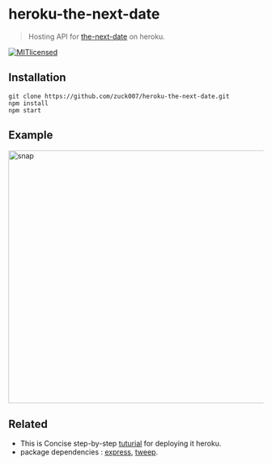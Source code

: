 # heroku-the-next-date
> Hosting API for [the-next-date](https://github.com/zuck007/the-next-date/) on heroku.

[![MITlicensed](https://img.shields.io/badge/license-MIT-blue.svg)](https://raw.githubusercontent.com/zuck007/heroku-the-next-date/master/LICENSE)

## Installation
```
git clone https://github.com/zuck007/heroku-the-next-date.git
npm install
npm start
```
## Example
 <img height="500px" width="800px" src="https://i.imgur.com/xtLfkfo.png" alt="snap">

## Related
* This is Concise step-by-step [tuturial](https://devcenter.heroku.com/articles/getting-started-with-nodejs#set-up) for deploying it heroku.
* package dependencies : [express](https://github.com/expressjs/express), [tweep](https://github.com/zuck007/Tweep/).
